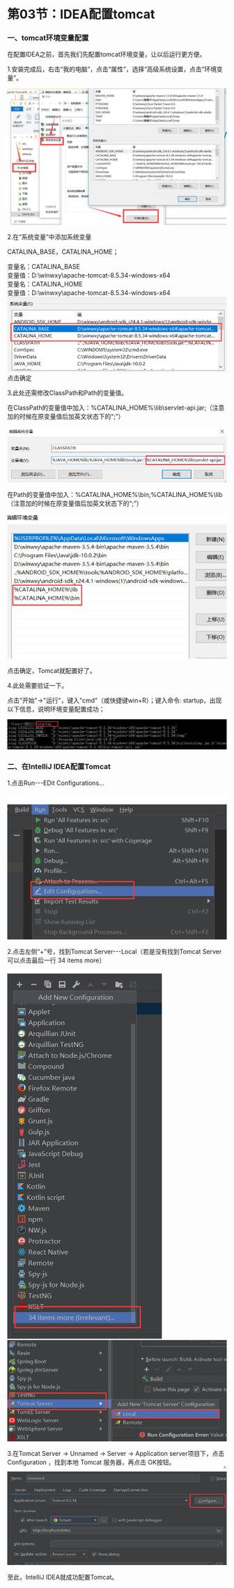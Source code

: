 # 第03节：IDEA配置tomcat

### 一、tomcat环境变量配置
在配置IDEA之前，首先我们先配置tomcat环境变量，让以后运行更方便。  

1.安装完成后，右击“我的电脑”，点击“属性”，选择“高级系统设置，点击“环境变量”。  

![hjbl](../images/1103_hj1.jpg)   

2.在“系统变量”中添加系统变量  

CATALINA_BASE，CATALINA_HOME；  

变量名：CATALINA_BASE  
变量值：D:\winwxy\apache-tomcat-8.5.34-windows-x64 <!-- Tomcat安装目录 -->  
变量名：CATALINA_HOME  
变量值：D:\winwxy\apache-tomcat-8.5.34-windows-x64  
![hjbl](../images/1103_hj2.png)  
点击确定  

3.此处还需修改ClassPath和Path的变量值。  

在ClassPath的变量值中加入：%CATALINA_HOME%\lib\servlet-api.jar;（注意加的时候在原变量值后加英文状态下的“;”）  

![hjbl](../images/1103_hj3.png)  

在Path的变量值中加入：%CATALINA_HOME%\bin;%CATALINA_HOME%\lib（注意加的时候在原变量值后加英文状态下的“;”）  

![hjbl](../images/1103_hj4.png)  

点击确定，Tomcat就配置好了。  

4.此处需要验证一下。  

点击"开始"->"运行"，键入"cmd"（或快捷键win+R）；键入命令: startup，出现以下信息，说明环境变量配置成功；  

![hjbl](../images/1103_hj5.png)  

### 二、在IntelliJ IDEA配置Tomcat

1.点击Run---EDit Configurations...

![pz](../images/1103_pz.png)  

2.点击左侧“+”号，找到Tomcat Server---Local（若是没有找到Tomcat Server 可以点击最后一行 34 items more）  

![pz](../images/1103_pz2.png)  
![pz](../images/1103_pz3.png)  

3.在Tomcat Server -> Unnamed -> Server -> Application server项目下，点击 Configuration ，找到本地 Tomcat 服务器，再点击 OK按钮。
![pz](../images/1103_pz4.png)  

至此，IntelliJ IDEA就成功配置Tomcat。